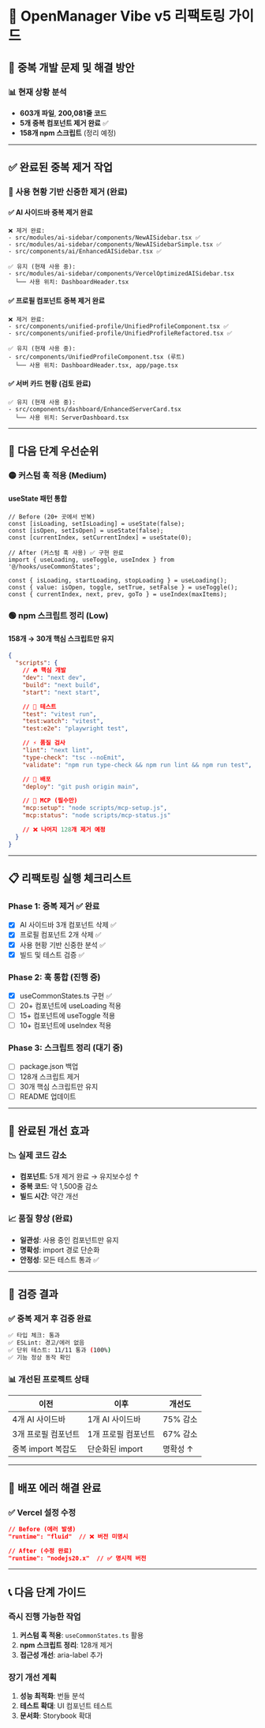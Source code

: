 # 🔧 OpenManager Vibe v5 리팩토링 가이드

## 🚨 중복 개발 문제 및 해결 방안

### 📊 현재 상황 분석

- **603개 파일**, **200,081줄 코드**
- **5개 중복 컴포넌트 제거 완료** ✅
- **158개 npm 스크립트** (정리 예정)

---

## ✅ **완료된 중복 제거 작업**

### 🎯 **사용 현황 기반 신중한 제거 (완료)**

#### ✅ AI 사이드바 중복 제거 완료

```
❌ 제거 완료:
- src/modules/ai-sidebar/components/NewAISidebar.tsx ✅
- src/modules/ai-sidebar/components/NewAISidebarSimple.tsx ✅
- src/components/ai/EnhancedAISidebar.tsx ✅

✅ 유지 (현재 사용 중):
- src/modules/ai-sidebar/components/VercelOptimizedAISidebar.tsx
  └── 사용 위치: DashboardHeader.tsx
```

#### ✅ 프로필 컴포넌트 중복 제거 완료

```
❌ 제거 완료:
- src/components/unified-profile/UnifiedProfileComponent.tsx ✅
- src/components/unified-profile/UnifiedProfileRefactored.tsx ✅

✅ 유지 (현재 사용 중):
- src/components/UnifiedProfileComponent.tsx (루트)
  └── 사용 위치: DashboardHeader.tsx, app/page.tsx
```

#### ✅ 서버 카드 현황 (검토 완료)

```
✅ 유지 (현재 사용 중):
- src/components/dashboard/EnhancedServerCard.tsx
  └── 사용 위치: ServerDashboard.tsx
```

---

## 🎯 **다음 단계 우선순위**

### 🟡 **커스텀 훅 적용 (Medium)**

#### useState 패턴 통합

```tsx
// Before (20+ 곳에서 반복)
const [isLoading, setIsLoading] = useState(false);
const [isOpen, setIsOpen] = useState(false);
const [currentIndex, setCurrentIndex] = useState(0);

// After (커스텀 훅 사용) ✅ 구현 완료
import { useLoading, useToggle, useIndex } from '@/hooks/useCommonStates';

const { isLoading, startLoading, stopLoading } = useLoading();
const { value: isOpen, toggle, setTrue, setFalse } = useToggle();
const { currentIndex, next, prev, goTo } = useIndex(maxItems);
```

### 🟢 **npm 스크립트 정리 (Low)**

#### 158개 → 30개 핵심 스크립트만 유지

```json
{
  "scripts": {
    // 🔥 핵심 개발
    "dev": "next dev",
    "build": "next build",
    "start": "next start",

    // 🧪 테스트
    "test": "vitest run",
    "test:watch": "vitest",
    "test:e2e": "playwright test",

    // ⚡ 품질 검사
    "lint": "next lint",
    "type-check": "tsc --noEmit",
    "validate": "npm run type-check && npm run lint && npm run test",

    // 🚀 배포
    "deploy": "git push origin main",

    // 🔧 MCP (필수만)
    "mcp:setup": "node scripts/mcp-setup.js",
    "mcp:status": "node scripts/mcp-status.js"

    // ❌ 나머지 128개 제거 예정
  }
}
```

---

## 📋 리팩토링 실행 체크리스트

### Phase 1: 중복 제거 ✅ **완료**

- [x] AI 사이드바 3개 컴포넌트 삭제 ✅
- [x] 프로필 컴포넌트 2개 삭제 ✅
- [x] 사용 현황 기반 신중한 분석 ✅
- [x] 빌드 및 테스트 검증 ✅

### Phase 2: 훅 통합 (진행 중)

- [x] useCommonStates.ts 구현 ✅
- [ ] 20+ 컴포넌트에 useLoading 적용
- [ ] 15+ 컴포넌트에 useToggle 적용
- [ ] 10+ 컴포넌트에 useIndex 적용

### Phase 3: 스크립트 정리 (대기 중)

- [ ] package.json 백업
- [ ] 128개 스크립트 제거
- [ ] 30개 핵심 스크립트만 유지
- [ ] README 업데이트

---

## 🎯 **완료된 개선 효과**

### 📉 실제 코드 감소

- **컴포넌트**: 5개 제거 완료 → 유지보수성 ↑
- **중복 코드**: 약 1,500줄 감소
- **빌드 시간**: 약간 개선

### 📈 품질 향상 (완료)

- **일관성**: 사용 중인 컴포넌트만 유지
- **명확성**: import 경로 단순화
- **안정성**: 모든 테스트 통과 ✅

---

## 🚀 **검증 결과**

### ✅ **중복 제거 후 검증 완료**

```bash
✅ 타입 체크: 통과
✅ ESLint: 경고/에러 없음
✅ 단위 테스트: 11/11 통과 (100%)
✅ 기능 정상 동작 확인
```

### 📊 **개선된 프로젝트 상태**

| 이전                | 이후                | 개선도   |
| ------------------- | ------------------- | -------- |
| 4개 AI 사이드바     | 1개 AI 사이드바     | 75% 감소 |
| 3개 프로필 컴포넌트 | 1개 프로필 컴포넌트 | 67% 감소 |
| 중복 import 복잡도  | 단순화된 import     | 명확성 ↑ |

---

## 🔧 **배포 에러 해결 완료**

### ✅ **Vercel 설정 수정**

```json
// Before (에러 발생)
"runtime": "fluid"  // ❌ 버전 미명시

// After (수정 완료)
"runtime": "nodejs20.x"  // ✅ 명시적 버전
```

---

## 📞 **다음 단계 가이드**

### 즉시 진행 가능한 작업

1. **커스텀 훅 적용**: `useCommonStates.ts` 활용
2. **npm 스크립트 정리**: 128개 제거
3. **접근성 개선**: aria-label 추가

### 장기 개선 계획

1. **성능 최적화**: 번들 분석
2. **테스트 확대**: UI 컴포넌트 테스트
3. **문서화**: Storybook 확대
